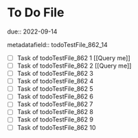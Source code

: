 # To Do File

due:: 2022-09-14

metadatafield:: todoTestFile_862_14

- [ ] Task of todoTestFile_862 1 [[Query me]]
- [ ] Task of todoTestFile_862 2 [[Query me]]
- [ ] Task of todoTestFile_862 3
- [ ] Task of todoTestFile_862 4
- [ ] Task of todoTestFile_862 5
- [ ] Task of todoTestFile_862 6
- [ ] Task of todoTestFile_862 7
- [ ] Task of todoTestFile_862 8
- [ ] Task of todoTestFile_862 9
- [ ] Task of todoTestFile_862 10